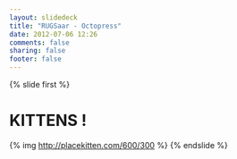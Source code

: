 ```yaml
---
layout: slidedeck
title: "RUGSaar - Octopress"
date: 2012-07-06 12:26
comments: false
sharing: false
footer: false
---
```

{% slide first %}
  # KITTENS !
  {% img http://placekitten.com/600/300 %}
{% endslide %}
